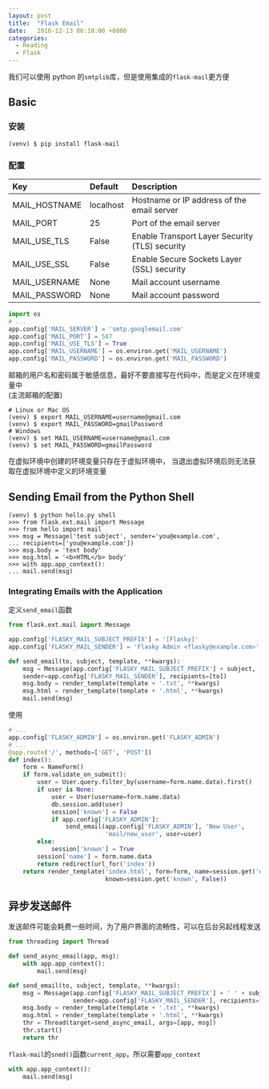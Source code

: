 ```yaml
---
layout: post
title:  "Flask Email"
date:   2016-12-13 06:18:00 +0800
categories:
  - Reading
  - Flask
---
```


我们可以使用 python 的`smtplib`库，但是使用集成的`flask-mail`更方便

## Basic

### 安装

```shell
(venv) $ pip install flask-mail
```

### 配置

| Key  | Default | Description |
| :--- | :------ | :---------- |
| MAIL_HOSTNAME | localhost | Hostname or IP address of the email server |
| MAIL_PORT | 25 | Port of the email server |
| MAIL_USE_TLS | False | Enable Transport Layer Security (TLS) security |
| MAIL_USE_SSL | False | Enable Secure Sockets Layer (SSL) security |
| MAIL_USERNAME | None | Mail account username |
| MAIL_PASSWORD | None | Mail account password |

```python
import os
# ...
app.config['MAIL_SERVER'] = 'smtp.googlemail.com'
app.config['MAIL_PORT'] = 587
app.config['MAIL_USE_TLS'] = True
app.config['MAIL_USERNAME'] = os.environ.get('MAIL_USERNAME')
app.config['MAIL_PASSWORD'] = os.environ.get('MAIL_PASSWORD')
```

邮箱的用户名和密码属于敏感信息，最好不要直接写在代码中，而是定义在环境变量中  
(主流邮箱的配置)

```shell
# Linux or Mac OS
(venv) $ export MAIL_USERNAME=username@gmail.com
(venv) $ export MAIL_PASSWORD=gmailPassword
# Windows
(venv) $ set MAIL_USERNAME=username@gmail.com
(venv) $ set MAIL_PASSWORD=gmailPassword
```

在虚拟环境中创建的环境变量只存在于虚拟环境中，
当退出虚拟环境后则无法获取在虚拟环境中定义的环境变量

## Sending Email from the Python Shell

```shell
(venv) $ python hello.py shell
>>> from flask.ext.mail import Message
>>> from hello import mail
>>> msg = Message('test subject', sender='you@example.com',
... recipients=['you@example.com'])
>>> msg.body = 'text body'
>>> msg.html = '<b>HTML</b> body'
>>> with app.app_context():
... mail.send(msg)
```

### Integrating Emails with the Application

定义`send_email`函数

```python
from flask.ext.mail import Message

app.config['FLASKY_MAIL_SUBJECT_PREFIX'] = '[Flasky]'
app.config['FLASKY_MAIL_SENDER'] = 'Flasky Admin <flasky@example.com>'

def send_email(to, subject, template, **kwargs):
    msg = Message(app.config['FLASKY_MAIL_SUBJECT_PREFIX'] + subject,
    sender=app.config['FLASKY_MAIL_SENDER'], recipients=[to])
    msg.body = render_template(template + '.txt', **kwargs)
    msg.html = render_template(template + '.html', **kwargs)
    mail.send(msg)
```

使用

```python
# ...
app.config['FLASKY_ADMIN'] = os.environ.get('FLASKY_ADMIN')
# ...
@app.route('/', methods=['GET', 'POST'])
def index():
    form = NameForm()
    if form.validate_on_submit():
        user = User.query.filter_by(username=form.name.data).first()
        if user is None:
            user = User(username=form.name.data)
            db.session.add(user)
            session['known'] = False
            if app.config['FLASKY_ADMIN']:
                send_email(app.config['FLASKY_ADMIN'], 'New User',
                           'mail/new_user', user=user)
        else:
            session['known'] = True
        session['name'] = form.name.data
        return redirect(url_for('index'))
    return render_template('index.html', form=form, name=session.get('name'),
                           known=session.get('known', False))
```

## 异步发送邮件

发送邮件可能会耗费一些时间，为了用户界面的流畅性，可以在后台另起线程发送

```python
from threading import Thread

def send_async_email(app, msg):
    with app.app_context():
        mail.send(msg)

def send_email(to, subject, template, **kwargs):
    msg = Message(app.config['FLASKY_MAIL_SUBJECT_PREFIX'] + ' ' + subject,
                  sender=app.config['FLASKY_MAIL_SENDER'], recipients=[to])
    msg.body = render_template(template + '.txt', **kwargs)
    msg.html = render_template(template + '.html', **kwargs)
    thr = Thread(target=send_async_email, args=[app, msg])
    thr.start()
    return thr
```

`flask-mail`的`sned()`函数`current_app`，所以需要`app_context`

```python
with app.app_context():
    mail.send(msg)
```

